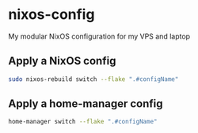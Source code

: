 # nixos-config

My modular NixOS configuration for my VPS and laptop

## Apply a NixOS config

``` bash
sudo nixos-rebuild switch --flake ".#configName"
```

## Apply a home-manager config

``` bash
home-manager switch --flake ".#configName"
```
